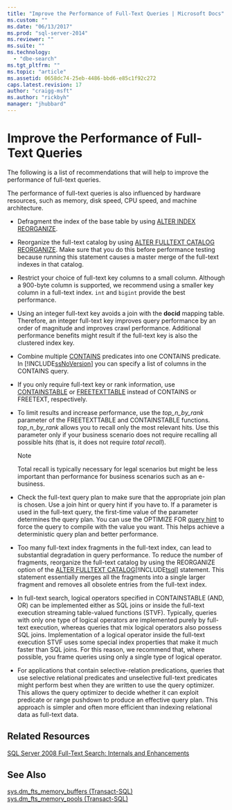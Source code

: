 ```yaml
---
title: "Improve the Performance of Full-Text Queries | Microsoft Docs"
ms.custom: ""
ms.date: "06/13/2017"
ms.prod: "sql-server-2014"
ms.reviewer: ""
ms.suite: ""
ms.technology: 
  - "dbe-search"
ms.tgt_pltfrm: ""
ms.topic: "article"
ms.assetid: 0658dc74-25eb-4486-bbd6-e85c1f92c272
caps.latest.revision: 17
author: "craigg-msft"
ms.author: "rickbyh"
manager: "jhubbard"
---
```

# Improve the Performance of Full-Text Queries
  The following is a list of recommendations that will help to improve the performance of full-text queries.  
  
 The performance of full-text queries is also influenced by hardware resources, such as memory, disk speed, CPU speed, and machine architecture.  
  
-   Defragment the index of the base table by using [ALTER INDEX REORGANIZE](../Topic/ALTER%20INDEX%20\(Transact-SQL\).md).  
  
-   Reorganize the full-text catalog by using [ALTER FULLTEXT CATALOG REORGANIZE](../Topic/ALTER%20FULLTEXT%20CATALOG%20\(Transact-SQL\).md). Make sure that you do this before performance testing because running this statement causes a master merge of the full-text indexes in that catalog.  
  
-   Restrict your choice of full-text key columns to a small column. Although a 900-byte column is supported, we recommend using a smaller key column in a full-text index. `int` and `bigint` provide the best performance.  
  
-   Using an integer full-text key avoids a join with the **docid** mapping table. Therefore, an integer full-text key improves query performance by an order of magnitude and improves crawl performance. Additional performance benefits might result if the full-text key is also the clustered index key.  
  
-   Combine multiple [CONTAINS](../Topic/CONTAINS%20\(Transact-SQL\).md) predicates into one CONTAINS predicate. In [!INCLUDE[ssNoVersion](../../includes/ssnoversion-md.md)] you can specify a list of columns in the CONTAINS query.  
  
-   If you only require full-text key or rank information, use [CONTAINSTABLE](../Topic/CONTAINSTABLE%20\(Transact-SQL\).md) or [FREETEXTTABLE](../Topic/FREETEXTTABLE%20\(Transact-SQL\).md) instead of CONTAINS or FREETEXT, respectively.  
  
-   To limit results and increase performance, use the *top_n_by_rank* parameter of the FREETEXTTABLE and CONTAINSTABLE functions. *top_n_by_rank* allows you to recall only the most relevant hits. Use this parameter only if your business scenario does not require recalling all possible hits (that is, it does not require *total recall*).  
  
    > [!NOTE]  
    >  Total recall is typically necessary for legal scenarios but might be less important than performance for business scenarios such as an e-business.  
  
-   Check the full-text query plan to make sure that the appropriate join plan is chosen. Use a join hint or query hint if you have to. If a parameter is used in the full-text query, the first-time value of the parameter determines the query plan. You can use the OPTIMIZE FOR [query hint](../Topic/Query%20Hints%20\(Transact-SQL\).md) to force the query to compile with the value you want. This helps achieve a deterministic query plan and better performance.  
  
-   Too many full-text index fragments in the full-text index, can lead to substantial degradation in query performance. To reduce the number of fragments, reorganize the full-text catalog by using the REORGANIZE option of the [ALTER FULLTEXT CATALOG](../Topic/ALTER%20FULLTEXT%20CATALOG%20\(Transact-SQL\).md)[!INCLUDE[tsql](../../includes/tsql-md.md)] statement. This statement essentially merges all the fragments into a single larger fragment and removes all obsolete entries from the full-text index.  
  
-   In  full-text search, logical operators specified in CONTAINSTABLE (AND, OR) can be implemented either as SQL joins or inside the full-text execution streaming table-valued functions (STVF). Typically, queries with only one type of logical operators are implemented purely by full-text execution, whereas queries that mix logical operators also possess SQL joins. Implementation of a logical operator inside the full-text execution STVF uses some special index properties that make it much faster than SQL joins. For this reason, we recommend that, where possible, you frame queries using only a single type of logical operator.  
  
-   For applications that contain selective-relation predications, queries that use selective relational predicates and unselective full-text predicates might perform best when they are written to use the query optimizer. This allows the query optimizer to decide whether it can exploit predicate or range pushdown to produce an effective query plan. This approach is simpler and often more efficient than indexing relational data as full-text data.  
  
## Related Resources  
 [SQL Server 2008 Full-Text Search: Internals and Enhancements](http://go.microsoft.com/fwlink/?LinkId=129544)  
  
## See Also  
 [sys.dm_fts_memory_buffers &#40;Transact-SQL&#41;](../Topic/sys.dm_fts_memory_buffers%20\(Transact-SQL\).md)   
 [sys.dm_fts_memory_pools &#40;Transact-SQL&#41;](../Topic/sys.dm_fts_memory_pools%20\(Transact-SQL\).md)  
  
  